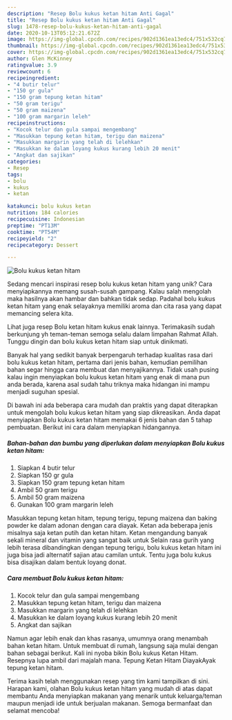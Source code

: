 ```yaml
---
description: "Resep Bolu kukus ketan hitam Anti Gagal"
title: "Resep Bolu kukus ketan hitam Anti Gagal"
slug: 1478-resep-bolu-kukus-ketan-hitam-anti-gagal
date: 2020-10-13T05:12:21.672Z
image: https://img-global.cpcdn.com/recipes/902d1361ea13edc4/751x532cq70/bolu-kukus-ketan-hitam-foto-resep-utama.jpg
thumbnail: https://img-global.cpcdn.com/recipes/902d1361ea13edc4/751x532cq70/bolu-kukus-ketan-hitam-foto-resep-utama.jpg
cover: https://img-global.cpcdn.com/recipes/902d1361ea13edc4/751x532cq70/bolu-kukus-ketan-hitam-foto-resep-utama.jpg
author: Glen McKinney
ratingvalue: 3.9
reviewcount: 6
recipeingredient:
- "4 butir telur"
- "150 gr gula"
- "150 gram tepung ketan hitam"
- "50 gram terigu"
- "50 gram maizena"
- "100 gram margarin leleh"
recipeinstructions:
- "Kocok telur dan gula sampai mengembang"
- "Masukkan tepung ketan hitam, terigu dan maizena"
- "Masukkan margarin yang telah di lelehkan"
- "Masukkan ke dalam loyang kukus kurang lebih 20 menit"
- "Angkat dan sajikan"
categories:
- Resep
tags:
- bolu
- kukus
- ketan

katakunci: bolu kukus ketan 
nutrition: 184 calories
recipecuisine: Indonesian
preptime: "PT13M"
cooktime: "PT54M"
recipeyield: "2"
recipecategory: Dessert

---
```



![Bolu kukus ketan hitam](https://img-global.cpcdn.com/recipes/902d1361ea13edc4/751x532cq70/bolu-kukus-ketan-hitam-foto-resep-utama.jpg)

Sedang mencari inspirasi resep bolu kukus ketan hitam yang unik? Cara menyiapkannya memang susah-susah gampang. Kalau salah mengolah maka hasilnya akan hambar dan bahkan tidak sedap. Padahal bolu kukus ketan hitam yang enak selayaknya memiliki aroma dan cita rasa yang dapat memancing selera kita.

Lihat juga resep Bolu ketan hitam kukus enak lainnya. Terimakasih sudah berkunjung yh teman-teman semoga selalu dalam limpahan Rahmat Allah. Tunggu dingin dan bolu kukus ketan hitam siap untuk dinikmati.

Banyak hal yang sedikit banyak berpengaruh terhadap kualitas rasa dari bolu kukus ketan hitam, pertama dari jenis bahan, kemudian pemilihan bahan segar hingga cara membuat dan menyajikannya. Tidak usah pusing kalau ingin menyiapkan bolu kukus ketan hitam yang enak di mana pun anda berada, karena asal sudah tahu triknya maka hidangan ini mampu menjadi suguhan spesial.


Di bawah ini ada beberapa cara mudah dan praktis yang dapat diterapkan untuk mengolah bolu kukus ketan hitam yang siap dikreasikan. Anda dapat menyiapkan Bolu kukus ketan hitam memakai 6 jenis bahan dan 5 tahap pembuatan. Berikut ini cara dalam menyiapkan hidangannya.

<!--inarticleads1-->

##### Bahan-bahan dan bumbu yang diperlukan dalam menyiapkan Bolu kukus ketan hitam:

1. Siapkan 4 butir telur
1. Siapkan 150 gr gula
1. Siapkan 150 gram tepung ketan hitam
1. Ambil 50 gram terigu
1. Ambil 50 gram maizena
1. Gunakan 100 gram margarin leleh


Masukkan tepung ketan hitam, tepung terigu, tepung maizena dan baking powder ke dalam adonan dengan cara diayak. Ketan ada beberapa jenis misalnya saja ketan putih dan ketan hitam. Ketan mengandung banyak sekali mineral dan vitamin yang sangat baik untuk Selain rasa gurih yang lebih terasa dibandingkan dengan tepung terigu, bolu kukus ketan hitam ini juga bisa jadi alternatif sajian atau camilan untuk. Tentu juga bolu kukus bisa disajikan dalam bentuk loyang donat. 

<!--inarticleads2-->

##### Cara membuat Bolu kukus ketan hitam:

1. Kocok telur dan gula sampai mengembang
1. Masukkan tepung ketan hitam, terigu dan maizena
1. Masukkan margarin yang telah di lelehkan
1. Masukkan ke dalam loyang kukus kurang lebih 20 menit
1. Angkat dan sajikan


Namun agar lebih enak dan khas rasanya, umumnya orang menambah bahan ketan hitam. Untuk membuat di rumah, langsung saja mulai dengan bahan sebagai berikut. Kali ini nyoba bikin Bolu kukus Ketan Hitam. Resepnya lupa ambil dari majalah mana. Tepung Ketan Hitam DiayakAyak tepung ketan hitam. 

Terima kasih telah menggunakan resep yang tim kami tampilkan di sini. Harapan kami, olahan Bolu kukus ketan hitam yang mudah di atas dapat membantu Anda menyiapkan makanan yang menarik untuk keluarga/teman maupun menjadi ide untuk berjualan makanan. Semoga bermanfaat dan selamat mencoba!
